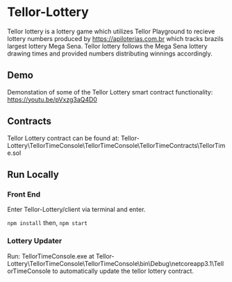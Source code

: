 # Tellor-Lottery

Tellor lottery is a lottery game which utilizes Tellor Playground to recieve lottery numbers produced by <a href="https://apiloterias.com.br">https://apiloterias.com.br</a> which tracks brazils largest lottery Mega Sena. Tellor lottery follows the Mega Sena lottery drawing times and provided numbers distributing winnings accordingly.

## Demo
Demonstation of some of the Tellor Lottery smart contract functionality:
https://youtu.be/pVxzg3aQ4D0

## Contracts
Tellor Lottery contract can be found at:
Tellor-Lottery\TellorTimeConsole\TellorTimeConsole\TellorTimeContracts\TellorTime.sol
## Run Locally

### Front End
Enter Tellor-Lottery/client via terminal and enter.

``` npm install ```
then,
``` npm start ```
### Lottery Updater
Run: TellorTimeConsole.exe at 
Tellor-Lottery\TellorTimeConsole\TellorTimeConsole\bin\Debug\netcoreapp3.1\TellorTimeConsole 
to automatically update the tellor lottery contract.

